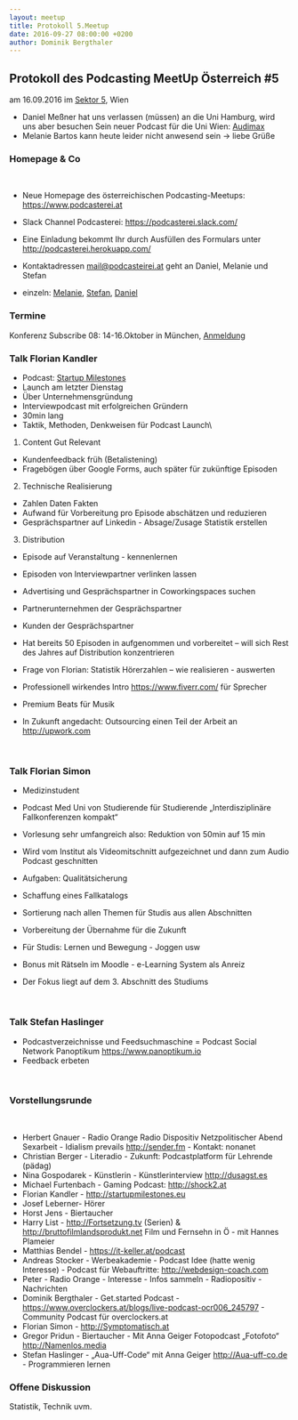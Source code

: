 ```yaml
---
layout: meetup
title: Protokoll 5.Meetup
date: 2016-09-27 08:00:00 +0200
author: Dominik Bergthaler
---
```


## Protokoll des Podcasting MeetUp Österreich #5

am 16.09.2016
im [Sektor 5](http://www.sektor5.at//), Wien

* Daniel Meßner hat uns verlassen (müssen) an die Uni Hamburg, wird uns aber besuchen
Sein neuer Podcast für die Uni Wien: [Audimax](https://medienportal.univie.ac.at/uniview/wissenschaft-gesellschaft/podcast-detail/artikel/audimax-01-osteuropa-historiker-oliver-schmitt-im-gespraech/)
* Melanie Bartos kann heute leider nicht anwesend sein -> liebe Grüße


### Homepage & Co
 
* Neue Homepage des österreichischen Podcasting-Meetups: <https://www.podcasterei.at>
* Slack Channel Podcasterei: <https://podcasterei.slack.com/>
* Eine Einladung bekommt Ihr durch Ausfüllen des Formulars unter <http://podcasterei.herokuapp.com/>

* Kontaktadressen [mail@podcasteirei.at](mailto://mail@podcasterei.at) geht an Daniel, Melanie und Stefan
* einzeln: [Melanie](mailto://Melanie@podcasterei.at), [Stefan](mailto://Stefan@podcasterei.at), [Daniel](mailto://daniel@podcasterei.at)
 

### Termine

Konferenz Subscribe 08: 14-16.Oktober in München, [Anmeldung](https://www.xing.com/events/subscribe-8-konferenz-workshop-podcasting-subscribe8-1719392)
 
 
### Talk Florian Kandler

* Podcast: [Startup Milestones](http://www.startupmilestones.eu/)
* Launch am letzter Dienstag
* Über Unternehmensgründung
* Interviewpodcast mit erfolgreichen Gründern
* 30min lang
* Taktik, Methoden, Denkweisen für Podcast Launch\\


1. Content Gut Relevant
  * Kundenfeedback früh (Betalistening)
  * Fragebögen über Google Forms, auch später für zukünftige Episoden

2. Technische Realisierung
  * Zahlen Daten Fakten
  * Aufwand für Vorbereitung pro Episode abschätzen und reduzieren
  * Gesprächspartner auf Linkedin - Absage/Zusage Statistik erstellen

3. Distribution
  * Episode auf Veranstaltung - kennenlernen
  * Episoden von Interviewpartner verlinken lassen
  * Advertising und Gesprächspartner in Coworkingspaces suchen
  * Partnerunternehmen der Gesprächspartner
  * Kunden der Gesprächspartner


* Hat bereits 50 Episoden in aufgenommen und vorbereitet – will sich Rest des Jahres auf Distribution konzentrieren
* Frage von Florian: Statistik Hörerzahlen – wie realisieren - auswerten
* Professionell wirkendes Intro <https://www.fiverr.com/> für Sprecher
* Premium Beats für Musik
* In Zukunft angedacht: Outsourcing einen Teil der Arbeit an <http://upwork.com>

 
### Talk Florian Simon

* Medizinstudent
* Podcast Med Uni von Studierende für Studierende „Interdisziplinäre Fallkonferenzen kompakt“
  

* Vorlesung sehr umfangreich also: Reduktion von 50min auf 15 min
* Wird vom Institut als Videomitschnitt aufgezeichnet und dann zum Audio Podcast geschnitten
* Aufgaben:   Qualitätsicherung
* Schaffung eines Fallkatalogs
* Sortierung nach allen Themen für Studis aus allen Abschnitten
* Vorbereitung der Übernahme für die Zukunft

* Für Studis: Lernen und Bewegung - Joggen usw
* Bonus mit Rätseln im Moodle - e-Learning System als Anreiz
* Der Fokus liegt auf dem 3. Abschnitt des Studiums

  
### Talk Stefan Haslinger

* Podcastverzeichnisse und Feedsuchmaschine = Podcast Social Network Panoptikum <https://www.panoptikum.io>
* Feedback erbeten

 
### Vorstellungsrunde
 
* Herbert Gnauer - Radio Orange  Radio Dispositiv Netzpolitischer Abend Sexarbeit - Idialism prevails <http://sender.fm> - Kontakt: nonanet
* Christian Berger - Literadio - Zukunft: Podcastplatform für Lehrende (pädag)
* Nina Gospodarek - Künstlerin - Künstlerinterview <http://dusagst.es>
* Michael Furtenbach - Gaming Podcast: <http://shock2.at>
* Florian Kandler - <http://startupmilestones.eu>
* Josef Leberner- Hörer
* Horst Jens - Biertaucher
* Harry List - <http://Fortsetzung.tv> (Serien) & <http://bruttofilmlandsprodukt.net> Film und Fernsehn in Ö - mit Hannes Plameier
* Matthias Bendel - <https://it-keller.at/podcast>
* Andreas Stocker - Werbeakademie - Podcast Idee (hatte wenig Interesse) - Podcast für Webauftritte: <http://webdesign-coach.com>
* Peter - Radio Orange - Interesse - Infos sammeln - Radiopositiv - Nachrichten
* Dominik Bergthaler - Get.started Podcast - <https://www.overclockers.at/blogs/live-podcast-ocr006_245797> - Community Podcast für overclockers.at
* Florian Simon - <http://Symptomatisch.at>
* Gregor Pridun - Biertaucher - Mit Anna Geiger Fotopodcast „Fotofoto“ <http://Namenlos.media>
* Stefan Haslinger - „Aua-Uff-Code“ mit Anna Geiger <http://Aua-uff-co.de> - Programmieren lernen


### Offene Diskussion

Statistik, Technik uvm.
